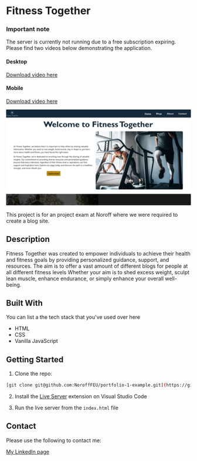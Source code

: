 # Fitness Together

### **Important note**
The server is currently not running due to a free subscription expiring. Please find two videos below demonstrating the application.

#### Desktop
[Download video here](https://github.com/Noroff-FEU-Assignments/project-exam-1-Lukew101/raw/main/assets/project-exam-recording-desktop-view.mp4)
#### Mobile
[Download video here](https://github.com/Noroff-FEU-Assignments/project-exam-1-Lukew101/raw/main/assets/project-exam-recording-mobile-view.mp4)

![image](https://github.com/Noroff-FEU-Assignments/project-exam-1-Lukew101/raw/main/assets/fitness-together-homepage.png)

This project is for an project exam at Noroff where we were required to create a blog site.

## Description

Fitness Together was created to empower individuals to achieve their health and fitness goals by providing personalized guidance, support, and resources. The aim is to offer a vast amount of different blogs for people at all different fitness levels Whether your aim is to shed excess weight, sculpt lean muscle, enhance endurance, or simply enhance your overall well-being.

## Built With

You can list a the tech stack that you've used over here
- HTML
- CSS
- Vanilla JavaScript

## Getting Started

1. Clone the repo:

```bash
[git clone git@github.com:NoroffFEU/portfolio-1-example.git](https://github.com/Noroff-FEU-Assignments/project-exam-1-Lukew101.git)
```

2. Install the [Live Server](https://marketplace.visualstudio.com/items?itemName=ritwickdey.LiveServer) extension on Visual Studio Code

3. Run the live server from the `index.html` file

## Contact

Please use the following to contact me:

[My LinkedIn page](https://www.linkedin.com/in/luke-williams-b693421b6/)
